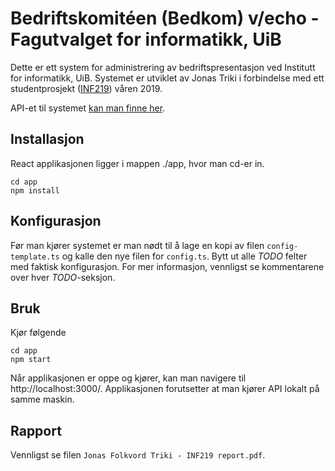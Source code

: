 # Bedriftskomitéen (Bedkom) v/echo - Fagutvalget for informatikk, UiB
Dette er ett system for administrering av bedriftspresentasjon ved Institutt for informatikk, UiB. Systemet er utviklet av Jonas Triki i forbindelse med ett studentprosjekt ([INF219](https://www.uib.no/emne/INF219)) våren 2019.

API-et til systemet [kan man finne her](https://github.com/JonasTriki/bedkom-api).

## Installasjon
React applikasjonen ligger i mappen ./app, hvor man cd-er in.
```
cd app
npm install
```

## Konfigurasjon
Før man kjører systemet er man nødt til å lage en kopi av filen ```config-template.ts``` og kalle den nye filen for ```config.ts```. Bytt ut alle *TODO* felter med faktisk konfigurasjon. For mer informasjon, vennligst se kommentarene over hver *TODO*-seksjon.

## Bruk
Kjør følgende
```
cd app
npm start
```
Når applikasjonen er oppe og kjører, kan man navigere til http://localhost:3000/. Applikasjonen forutsetter at man kjører API lokalt på samme maskin.

## Rapport
Vennligst se filen ```Jonas Folkvord Triki - INF219 report.pdf```.